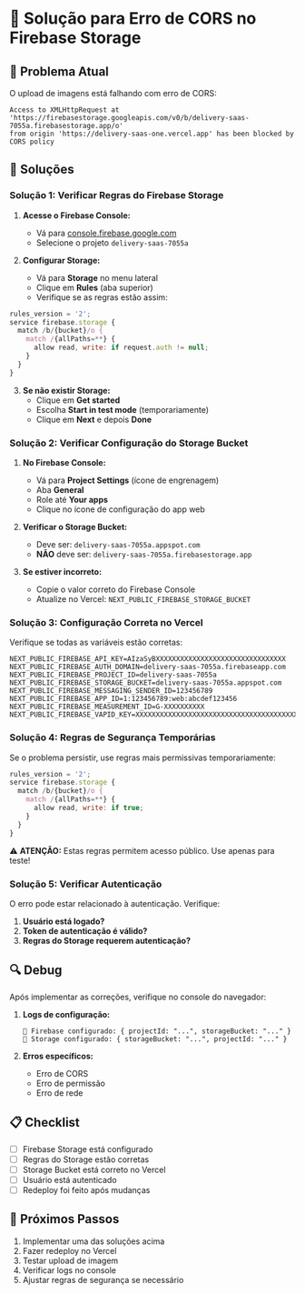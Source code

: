 # 🔧 Solução para Erro de CORS no Firebase Storage

## 🚨 Problema Atual

O upload de imagens está falhando com erro de CORS:

```
Access to XMLHttpRequest at 'https://firebasestorage.googleapis.com/v0/b/delivery-saas-7055a.firebasestorage.app/o'
from origin 'https://delivery-saas-one.vercel.app' has been blocked by CORS policy
```

## 🎯 Soluções

### **Solução 1: Verificar Regras do Firebase Storage**

1. **Acesse o Firebase Console:**

   - Vá para [console.firebase.google.com](https://console.firebase.google.com)
   - Selecione o projeto `delivery-saas-7055a`

2. **Configurar Storage:**
   - Vá para **Storage** no menu lateral
   - Clique em **Rules** (aba superior)
   - Verifique se as regras estão assim:

```javascript
rules_version = '2';
service firebase.storage {
  match /b/{bucket}/o {
    match /{allPaths=**} {
      allow read, write: if request.auth != null;
    }
  }
}
```

3. **Se não existir Storage:**
   - Clique em **Get started**
   - Escolha **Start in test mode** (temporariamente)
   - Clique em **Next** e depois **Done**

### **Solução 2: Verificar Configuração do Storage Bucket**

1. **No Firebase Console:**

   - Vá para **Project Settings** (ícone de engrenagem)
   - Aba **General**
   - Role até **Your apps**
   - Clique no ícone de configuração do app web

2. **Verificar o Storage Bucket:**

   - Deve ser: `delivery-saas-7055a.appspot.com`
   - **NÃO** deve ser: `delivery-saas-7055a.firebasestorage.app`

3. **Se estiver incorreto:**
   - Copie o valor correto do Firebase Console
   - Atualize no Vercel: `NEXT_PUBLIC_FIREBASE_STORAGE_BUCKET`

### **Solução 3: Configuração Correta no Vercel**

Verifique se todas as variáveis estão corretas:

```
NEXT_PUBLIC_FIREBASE_API_KEY=AIzaSyBXXXXXXXXXXXXXXXXXXXXXXXXXXXXXXXX
NEXT_PUBLIC_FIREBASE_AUTH_DOMAIN=delivery-saas-7055a.firebaseapp.com
NEXT_PUBLIC_FIREBASE_PROJECT_ID=delivery-saas-7055a
NEXT_PUBLIC_FIREBASE_STORAGE_BUCKET=delivery-saas-7055a.appspot.com
NEXT_PUBLIC_FIREBASE_MESSAGING_SENDER_ID=123456789
NEXT_PUBLIC_FIREBASE_APP_ID=1:123456789:web:abcdef123456
NEXT_PUBLIC_FIREBASE_MEASUREMENT_ID=G-XXXXXXXXXX
NEXT_PUBLIC_FIREBASE_VAPID_KEY=XXXXXXXXXXXXXXXXXXXXXXXXXXXXXXXXXXXXXXXXXXXXXXXXXXXXXXXXXXXXXXXX
```

### **Solução 4: Regras de Segurança Temporárias**

Se o problema persistir, use regras mais permissivas temporariamente:

```javascript
rules_version = '2';
service firebase.storage {
  match /b/{bucket}/o {
    match /{allPaths=**} {
      allow read, write: if true;
    }
  }
}
```

⚠️ **ATENÇÃO:** Estas regras permitem acesso público. Use apenas para teste!

### **Solução 5: Verificar Autenticação**

O erro pode estar relacionado à autenticação. Verifique:

1. **Usuário está logado?**
2. **Token de autenticação é válido?**
3. **Regras do Storage requerem autenticação?**

## 🔍 Debug

Após implementar as correções, verifique no console do navegador:

1. **Logs de configuração:**

   ```
   🔧 Firebase configurado: { projectId: "...", storageBucket: "..." }
   🔧 Storage configurado: { storageBucket: "...", projectId: "..." }
   ```

2. **Erros específicos:**
   - Erro de CORS
   - Erro de permissão
   - Erro de rede

## 📋 Checklist

- [ ] Firebase Storage está configurado
- [ ] Regras do Storage estão corretas
- [ ] Storage Bucket está correto no Vercel
- [ ] Usuário está autenticado
- [ ] Redeploy foi feito após mudanças

## 🚀 Próximos Passos

1. Implementar uma das soluções acima
2. Fazer redeploy no Vercel
3. Testar upload de imagem
4. Verificar logs no console
5. Ajustar regras de segurança se necessário

